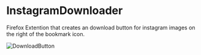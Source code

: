 # InstagramDownloader
Firefox Extention that creates an download button for instagram images on the right of the bookmark icon.

![DownloadButton](https://i.imgur.com/IG7Im8F.jpg)
